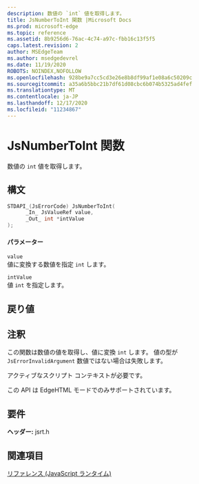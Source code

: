 ```yaml
---
description: 数値の `int` 値を取得します。
title: JsNumberToInt 関数 |Microsoft Docs
ms.prod: microsoft-edge
ms.topic: reference
ms.assetid: 8b9256d6-76ac-4c74-a97c-fbb16c13f5f5
caps.latest.revision: 2
author: MSEdgeTeam
ms.author: msedgedevrel
ms.date: 11/19/2020
ROBOTS: NOINDEX,NOFOLLOW
ms.openlocfilehash: 928be9a7cc5cd3e26e8b8df99af1e08a6c50209c
ms.sourcegitcommit: a35a6b5bbc21b7df61d08cbc6b074b5325ad4fef
ms.translationtype: MT
ms.contentlocale: ja-JP
ms.lasthandoff: 12/17/2020
ms.locfileid: "11234867"
---
```

# JsNumberToInt 関数

数値の `int` 値を取得します。  
  
## 構文  
  
```cpp  
STDAPI_(JsErrorCode) JsNumberToInt(  
      _In_ JsValueRef value,  
      _Out_ int *intValue  
);  
```  
  
#### パラメーター  
 `value`  
 値に変換する数値を指定 `int` します。  
  
 `intValue`  
 値 `int` を指定します。  
  
## 戻り値  
  
## 注釈  
 この関数は数値の値を取得し、値に変換 `int` します。 値の型が `JsErrorInvalidArgument` 数値ではない場合は失敗します。  
  
 アクティブなスクリプト コンテキストが必要です。  
  
 この API は EdgeHTML モードでのみサポートされています。  
  
## 要件  
 **ヘッダー:** jsrt.h  
  
## 関連項目  
 [リファレンス (JavaScript ランタイム)](../chakra-hosting/reference-javascript-runtime.md)
